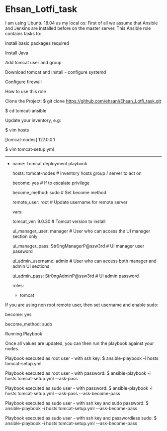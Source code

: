 # Ehsan_Lotfi_task
I am using Ubuntu 18.04 as my local os:
First of all we assume that Ansible and Jenkins are installed before on the master server.
This Ansible role contains tasks to:

Install basic packages required

Install Java

Add tomcat user and group

Download tomcat and install - configure systemd

Configure firewall

How to use this role

Clone the Project:
$ git clone https://github.com/ehsanl/Ehsan_Lotfi_task.git

$ cd tomcat-ansible

Update your inventory, e.g:

$ vim hosts

[tomcat-nodes]
127.0.0.1

$ vim tomcat-setup.yml

--- 

- name: Tomcat deployment playbook

  hosts: tomcat-nodes       # Inventory hosts group / server to act on
 
  become: yes               # If to escalate privilege
  
  become_method: sudo       # Set become method
  
  remote_user: root         # Update username for remote server
  
  vars:
    
    tomcat_ver: 9.0.30                          # Tomcat version to install
    
    ui_manager_user: manager                    # User who can access the UI manager section only
    
    ui_manager_pass: Str0ngManagerP@ssw3rd      # UI manager user password
    
    ui_admin_username: admin                    # User who can access bpth manager and admin UI sections
    
    ui_admin_pass: Str0ngAdminP@ssw3rd          # UI admin password
  
  roles:
   
     - tomcat
    
If you are using non root remote user, then set username and enable sudo:

become: yes

become_method: sudo

Running Playbook

Once all values are updated, you can then run the playbook against your nodes.

Playbook executed as root user - with ssh key:
$ ansible-playbook -i hosts tomcat-setup.yml

Playbook executed as root user - with password:
$ ansible-playbook -i hosts tomcat-setup.yml --ask-pass

Playbook executed as sudo user - with password:
$ ansible-playbook -i hosts tomcat-setup.yml --ask-pass --ask-become-pass

Playbook executed as sudo user - with ssh key and sudo password:
$ ansible-playbook -i hosts tomcat-setup.yml --ask-become-pass

Playbook executed as sudo user - with ssh key and passwordless sudo:
$ ansible-playbook -i hosts tomcat-setup.yml --ask-become-pass

